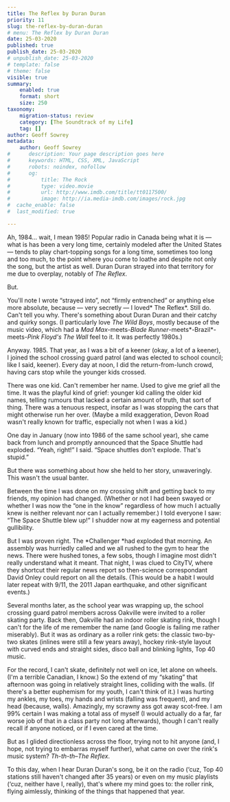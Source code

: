 ```yaml
---
title: The Reflex by Duran Duran
priority: 11
slug: the-reflex-by-duran-duran
# menu: The Reflex by Duran Duran
date: 25-03-2020
published: true
publish_date: 25-03-2020
# unpublish_date: 25-03-2020
# template: false
# theme: false
visible: true
summary:
    enabled: true
    format: short
    size: 250
taxonomy:
    migration-status: review
    category: [The Soundtrack of my Life]
    tag: []
author: Geoff Sowrey
metadata:
    author: Geoff Sowrey
#      description: Your page description goes here
#      keywords: HTML, CSS, XML, JavaScript
#      robots: noindex, nofollow
#      og:
#          title: The Rock
#          type: video.movie
#          url: http://www.imdb.com/title/tt0117500/
#          image: http://ia.media-imdb.com/images/rock.jpg
#  cache_enable: false
#  last_modified: true

---
```


Ah, 1984… wait, I mean 1985! Popular radio in Canada being what it is — what is has been a very long time, certainly modeled after the United States — tends to play chart-topping songs for a long time, sometimes too long and too much, to the point where you come to loathe and despite not only the song, but the artist as well. Duran Duran strayed into that territory for me due to overplay, notably of *The Reflex*.

 But.

You'll note I wrote “strayed into”, not “firmly entrenched” or anything else more absolute, because — very secretly — I loved* The Reflex*. Still do. Can't tell you why. There's something about Duran Duran and their catchy and quirky songs. (I particularly love *The Wild Boys*, mostly because of the music video, which had a *Mad Max*-meets-*Blade Runner*-meets*-Brazil*-meets-*Pink Floyd's The Wall* feel to it. It was perfectly 1980s.)

Anyway. 1985. That year, as I was a bit of a keener (okay, a lot of a keener), I joined the school crossing guard patrol (and was elected to school council; like I said, keener). Every day at noon, I did the return-from-lunch crowd, having cars stop while the younger kids crossed.

There was one kid. Can't remember her name. Used to give me grief all the time. It was the playful kind of grief: younger kid calling the older kid names, telling rumours that lacked a certain amount of truth, that sort of thing. There was a tenuous respect, insofar as I was stopping the cars that might otherwise run her over. (Maybe a mild exaggeration, Devon Road wasn't really known for traffic, especially not when I was a kid.)

One day in January (now into 1986 of the same school year), she came back from lunch and promptly announced that the Space Shuttle had exploded. “Yeah, right!” I said. “Space shuttles don't explode. That's stupid.”

But there was something about how she held to her story, unwaveringly. This wasn't the usual banter.

Between the time I was done on my crossing shift and getting back to my friends, my opinion had changed. (Whether or not I had been swayed or whether I was now the “one in the know” regardless of how much I actually knew is neither relevant nor can I actually remember.) I told everyone I saw: “The Space Shuttle blew up!” I shudder now at my eagerness and potential gullibility.

But I was proven right. The *Challenger *had exploded that morning. An assembly was hurriedly called and we all rushed to the gym to hear the news. There were hushed tones, a few sobs, though I imagine most didn't really understand what it meant. That night, I was clued to CityTV, where they shortcut their regular news report so then-science correspondant David Onley could report on all the details. (This would be a habit I would later repeat with 9/11, the 2011 Japan earthquake, and other significant events.)

Several months later, as the school year was wrapping up, the school crossing guard patrol members across Oakville were invited to a roller skating party. Back then, Oakville had an indoor roller skating rink, though I can't for the life of me remember the name (and Google is failing me rather miserably). But it was as ordinary as a roller rink gets: the classic two-by-two skates (inlines were still a few years away), hockey rink-style layout with curved ends and straight sides, disco ball and blinking lights, Top 40 music.

For the record, I can't skate, definitely not well on ice, let alone on wheels. (I'm a terrible Canadian, I know.) So the extend of my “skating” that afternoon was going in relatively straight lines, colliding with the walls. (If there's a better euphemism for my youth, I can't think of it.) I was hurting my ankles, my toes, my hands and wrists (falling was frequent), and my head (because, walls). Amazingly, my scrawny ass got away scot-free. I am 99% certain I was making a total ass of myself (I would actually do a far, far worse job of that in a class party not long afterwards), though I can't really recall if anyone noticed, or if I even cared at the time.

But as I glided directionless across the floor, trying not to hit anyone (and, I hope, not trying to embarras myself further), what came on over the rink's music system? *Th-th-th*–*The Reflex*.

To this day, when I hear Duran Duran's song, be it on the radio (‘cuz, Top 40 stations still haven't changed after 35 years) or even on my music playlists (‘cuz, neither have I, really), that's where my mind goes to: the roller rink, flying aimlessly, thinking of the things that happened that year.